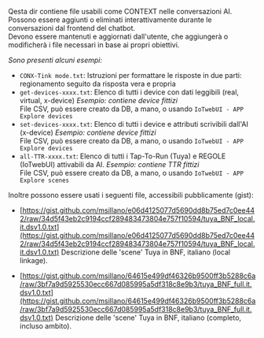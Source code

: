 Qesta dir contiene file usabili come CONTEXT nelle conversazioni AI. Possono essere aggiunti o eliminati interattivamente durante le conversazioni dal frontend del chatbot.<br>
Devono essere mantenuti e aggiornati dall'utente, che aggiungerà o modificherà i file necessari in base ai propri obiettivi.

_Sono presenti alcuni esempi:_

- `CONX-Tink mode.txt`: Istruzioni per formattare le risposte in due parti: regionamento seguito da risposta vera e propria
- `get-devices-xxxx.txt`: Elenco di tutti i device con dati leggibili (real, virtual, x-device) _Esempio: contiene device fittizi_<br>
    File CSV, può essere creato da DB, a mano, o usando `IoTwebUI - APP Explore devices`
- `set-devices-xxxx.txt`: Elenco di tutti i device e attributi scrivibili dall'AI (x-device) _Esempio: contiene device fittizi_<br>
    File CSV, può essere creato da DB, a mano, o usando `IoTwebUI - APP Explore devices`
- `all-TTR-xxxx.txt`: Elenco di tutti i Tap-To-Run (Tuya) e REGOLE (IoTwebUI) attivabili da AI. _Esempio: contiene TTR fittizi_ <br> 
    File CSV, può essere creato da DB, a mano, o usando `IoTwebUI - APP Explore scenes`

Inoltre possono essere usati i seguenti file, accessibili pubblicamente (gist):

* [https://gist.github.com/msillano/e06d4125077d5690dd8b75ed7c0ee442/raw/34d5f43eb2c9194ccf289483473804e757f10594/tuya_BNF_local.it.dsv1.0.txt](https://gist.github.com/msillano/e06d4125077d5690dd8b75ed7c0ee442/raw/34d5f43eb2c9194ccf289483473804e757f10594/tuya_BNF_local.it.dsv1.0.txt)  Descrizione delle 'scene' Tuya in BNF, italiano (local linkage).

* [https://gist.github.com/msillano/64615e499df46326b9500ff3b5288c6a/raw/3bf7a9d5925530ecc667d085995a5df318c8e9b3/tuya_BNF_full.it.dsv1.0.txt](https://gist.github.com/msillano/64615e499df46326b9500ff3b5288c6a/raw/3bf7a9d5925530ecc667d085995a5df318c8e9b3/tuya_BNF_full.it.dsv1.0.txt)   Descrizione delle 'scene' Tuya in BNF, italiano (completo, incluso ambito).

